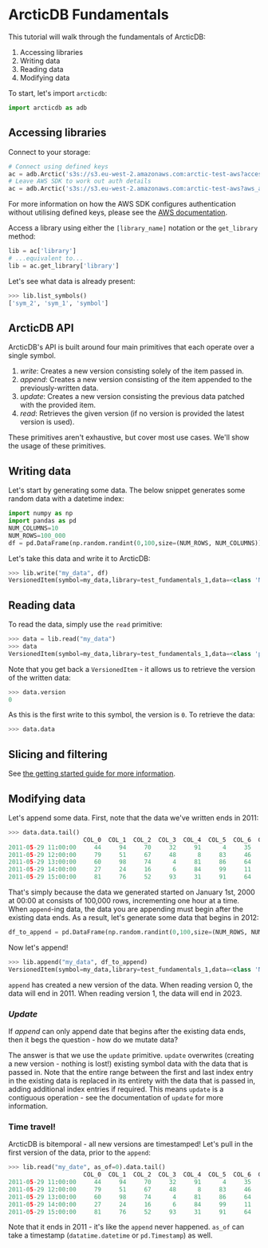 # ArcticDB Fundamentals

This tutorial will walk through the fundamentals of ArcticDB:

1. Accessing libraries
2. Writing data
3. Reading data
4. Modifying data

To start, let's import `arcticdb`:

```python
import arcticdb as adb
```

## Accessing libraries

Connect to your storage:

```python
# Connect using defined keys
ac = adb.Arctic('s3s://s3.eu-west-2.amazonaws.com:arctic-test-aws?access=<access key>&secret=<secret key>')
# Leave AWS SDK to work out auth details 
ac = adb.Arctic('s3s://s3.eu-west-2.amazonaws.com:arctic-test-aws?aws_auth=true)
```

For more information on how the AWS SDK configures authentication without utilising defined keys, please see the [AWS documentation](https://docs.aws.amazon.com/cli/latest/userguide/cli-configure-files.html).

Access a library using either the `[library_name]` notation or the `get_library` method:

```python
lib = ac['library']
# ...equivalent to...
lib = ac.get_library['library']
```

Let's see what data is already present:

```python
>>> lib.list_symbols()
['sym_2', 'sym_1', 'symbol']
```

## ArcticDB API

ArcticDB's API is built around four main primitives that each operate over a single symbol.

1. *write*: Creates a new version consisting solely of the item passed in.
2. *append*: Creates a new version consisting of the item appended to the previously-written data.
3. *update*: Creates a new version consisting the previous data patched with the provided item.
4. *read*: Retrieves the given version (if no version is provided the latest version is used).

These primitives aren't exhaustive, but cover most use cases. We'll show the usage of these primitives.

## Writing data

Let's start by generating some data. The below snippet generates some random data with a datetime index:

```python
import numpy as np
import pandas as pd
NUM_COLUMNS=10
NUM_ROWS=100_000
df = pd.DataFrame(np.random.randint(0,100,size=(NUM_ROWS, NUM_COLUMNS)), columns=[f"COL_{i}" for i in range(NUM_COLUMNS)], index=pd.date_range('2000', periods=NUM_ROWS, freq='h'))
```

Let's take this data and write it to ArcticDB:

```python
>>> lib.write("my_data", df)
VersionedItem(symbol=my_data,library=test_fundamentals_1,data=<class 'NoneType'>,version=0,metadata=None,host=local)
```

## Reading data

To read the data, simply use the `read` primitive:

```python
>>> data = lib.read("my_data")
>>> data
VersionedItem(symbol=my_data,library=test_fundamentals_1,data=<class 'pandas.core.frame.DataFrame'>,version=0,metadata=None,host=local)
```

Note that you get back a `VersionedItem` - it allows us to retrieve the version of the written data:

```python
>>> data.version
0
```

As this is the first write to this symbol, the version is `0`. To retrieve the data:

```python
>>> data.data
```

## Slicing and filtering

See [the getting started guide for more information](../index.md#slicing-and-filtering).

## Modifying data

Let's append some data. First, note that the data we've written ends in 2011:

```python
>>> data.data.tail()
                     COL_0  COL_1  COL_2  COL_3  COL_4  COL_5  COL_6  COL_7  COL_8  COL_9
2011-05-29 11:00:00     44     94     70     32     91      4     35     19     74     53
2011-05-29 12:00:00     79     51     67     48      8     83     46     54     86     38
2011-05-29 13:00:00     60     98     74      4     81     86     64     78     13     32
2011-05-29 14:00:00     27     24     16      6     84     99     11     94     29      4
2011-05-29 15:00:00     81     76     52     93     31     91     64      2     26     78
```

That's simply because the data we generated started on January 1st, 2000 at 00:00 at consists of 100,000 rows, incrementing one hour at a time. When `append`-ing data, the data you are appending must begin 
after the existing data ends. As a result, let's generate some data that begins in 2012:

```python
df_to_append = pd.DataFrame(np.random.randint(0,100,size=(NUM_ROWS, NUM_COLUMNS)), columns=[f"COL_{i}" for i in range(NUM_COLUMNS)], index=pd.date_range('2012', periods=NUM_ROWS, freq='h'))
```

Now let's append!

```python
>>> lib.append("my_data", df_to_append)
VersionedItem(symbol=my_data,library=test_fundamentals_1,data=<class 'NoneType'>,version=1,metadata=None,host=local)
```

`append` has created a new version of the data. When reading version 0, the data will end in 2011. When reading version 1, the data will end in 2023.

### *Update*

If *append* can only append date that begins after the existing data ends, then it begs the question - how do we mutate data?

The answer is that we use the `update` primitive. `update` overwrites (creating a new version - nothing is lost!) existing symbol data with the data that is passed in. 
Note that the entire range between the first and last index entry in the existing data is replaced in its entirety with the data that is passed in, adding additional index entries if
required. This means `update` is a contiguous operation - see the documentation of `update` for more information.

### Time travel!

ArcticDB is bitemporal - all new versions are timestamped! Let's pull in the first version of the data, prior to the `append`:

```python
>>> lib.read("my_date", as_of=0).data.tail()
                     COL_0  COL_1  COL_2  COL_3  COL_4  COL_5  COL_6  COL_7  COL_8  COL_9
2011-05-29 11:00:00     44     94     70     32     91      4     35     19     74     53
2011-05-29 12:00:00     79     51     67     48      8     83     46     54     86     38
2011-05-29 13:00:00     60     98     74      4     81     86     64     78     13     32
2011-05-29 14:00:00     27     24     16      6     84     99     11     94     29      4
2011-05-29 15:00:00     81     76     52     93     31     91     64      2     26     78
```

Note that it ends in 2011 - it's like the `append` never happened. `as_of` can take a timestamp (`datatime.datetime` or `pd.Timestamp`) as well.
